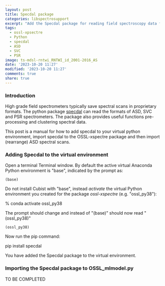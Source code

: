 ```yaml
---
layout: post
title: Specdal package
categories: libspectrosupport
excerpt: "Add the Specdal package for reading field spectroscopy data from ASD, SVC, and PSR spectrometers"
tags:
  - ossl-xpsectre
  - Python
  - specdal
  - ASD
  - SVC
  - PSR
image: ts-mdsl-rntwi_RNTWI_id_2001-2016_AS
date: '2023-10-20 11:27'
modified: '2023-10-20 11:27'
comments: true
share: true
---
```


### Introduction

High grade field spectrometers typically save spectral scans in proprietary formats. The python package [<span class='package'>specdal</span>](https://pypi.org/project/specdal/) can read the formats of ASD, SVC and PSR spectrometers. The package also provides useful functions pre-processing and clustering spectral data.

This post is a manual for how to add <span class='package'>specdal</span> to your virtual python environment, import <span class='package'>specdal</span> to the <span class='package'>OSSL-xspectre</span> package and then import (rearrange) ASD spectral scans.

### Adding Specdal to the virtual environment

Open a terminal <span class='app'>Terminal</span> window. By default the active virtual <span class='app'>Anaconda</span> Python environment is "base", indicated by the prompt as:

```
(base)
```

Do not install Cubist with "base", instead _activate_ the virtual Python environment you created for the package _ossl-xspectre_ (e.g. "ossl_py38"):

<span class='terminal'>% conda activate ossl_py38</span>

The prompt should change and instead of "(base)" should now read "(ossl_py38)"

```
(ossl_py38)
```

Now run the <span class='terminalapp'>pip</span> command:

<span class='terminal'>pip install specdal</span>

You have added the Specdal package to the virtual environment.

### Importing the Specdal package to OSSL_mlmodel.py

TO BE COMPLETED
